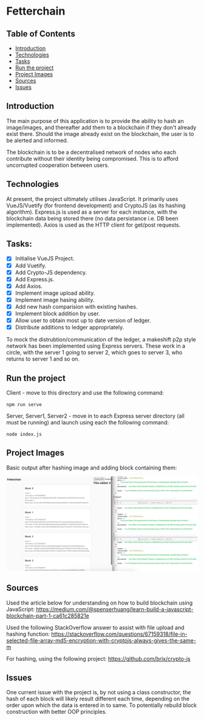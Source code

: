 # Fetterchain

## Table of Contents
  * [Introduction](#introduction)
  * [Technologies](#technologies)
  * [Tasks](#tasks)
  * [Run the project](#run-the-project)
  * [Project Images](#project-images)
  * [Sources](#sources)
  * [Issues](#issues)

## Introduction
The main purpose of this application is to provide the ability to hash an image/images, and thereafter add them to a blockchain if they don't already exist there.  Should the image already exist on the blockchain, the user is to be alerted and informed.

The blockchain is to be a decentralised network of nodes who each contribute without their identity being compromised.  This is to afford uncorrupted cooperation between users.

## Technologies
At present, the project ultimately utilises JavaScript.  It primarily uses VueJS/Vuetify (for frontend development) and CryptoJS (as its hashing algorithm). Express.js is used as a server for each instance, with the blockchain data being stored there (no data persistance i.e. DB been implemented). Axios is used as the HTTP client for get/post requests.

## Tasks: 
- [x] Initialise VueJS Project.
- [x] Add Vuetify.
- [x] Add Crypto-JS dependency.
- [x] Add Express.js.
- [x] Add Axios.
- [x] Implement image upload ability.
- [x] Implement image hasing ability.
- [x] Add new hash comparision with existing hashes.
- [x] Implement block addition by user.
- [x] Allow user to obtain most up to date version of ledger.
- [x] Distribute additions to ledger appropriately.

To mock the distrubtion/communication of the ledger, a makeshift p2p style network has been implemented using Express servers.  These work in a circle, with the server 1 going to server 2, which goes to server 3, who returns to server 1 and so on.

## Run the project

Client - move to this directory and use the following command:
```
npm run serve
```

Server, Server1, Server2 - move in to each Express server directory (all must be running) and launch using each the following command:
```
node index.js
```

## Project Images
Basic output after hashing image and adding block containing them:

![alt text](https://github.com/SamuelScotts/fetterchain/blob/master/images/screenshot.png)

## Sources
Used the article below for understanding on how to build blockchain using JavaScript:
https://medium.com/@spenserhuang/learn-build-a-javascript-blockchain-part-1-ca61c285821e

Used the following StackOverflow answer to assist with file upload and hashing function:
https://stackoverflow.com/questions/67159318/file-in-selected-file-array-md5-encryption-with-cryptojs-always-gives-the-same-m

For hashing, using the following project:
https://github.com/brix/crypto-js

## Issues

One current issue with the project is, by not using a class constructor, the hash of each block will likely result different each time, depending on the order upon which the data is entered in to same.  To potentially rebuild block construction with better OOP principles.
